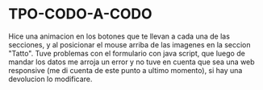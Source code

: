 # TPO-CODO-A-CODO
Hice una animacion en los botones que te llevan a cada una de las secciones, y al posicionar el mouse arriba de las imagenes en la seccion "Tatto".
Tuve problemas con el formulario con java script, que luego de mandar los datos me arroja un error y no tuve en cuenta que sea una web responsive (me di cuenta de este punto a ultimo momento), si hay una devolucion lo modificare.
